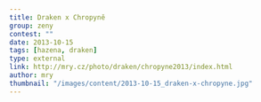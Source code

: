 ```yaml
---
title: Draken x Chropyně
group: zeny
contest: ""
date: 2013-10-15
tags: [hazena, draken]
type: external
link: http://mry.cz/photo/draken/chropyne2013/index.html
author: mry
thumbnail: "/images/content/2013-10-15_draken-x-chropyne.jpg"
---
```

